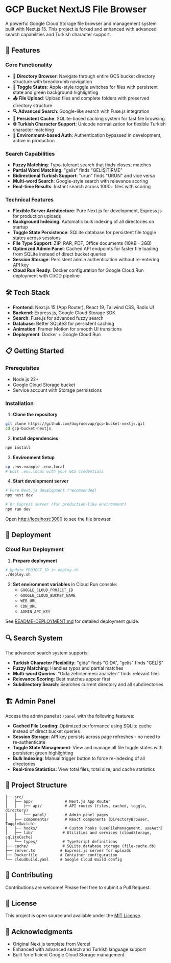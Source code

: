 # GCP Bucket NextJS File Browser

A powerful Google Cloud Storage file browser and management system built with Next.js 15. This project is forked and enhanced with advanced search capabilities and Turkish character support.

## 🚀 Features

### Core Functionality
- **📁 Directory Browser**: Navigate through entire GCS bucket directory structure with breadcrumb navigation
- **🔘 Toggle States**: Apple-style toggle switches for files with persistent state and green background highlighting
- **📤 File Upload**: Upload files and complete folders with preserved directory structure
- **🔍 Advanced Search**: Google-like search with Fuse.js integration
- **💾 Persistent Cache**: SQLite-based caching system for fast file browsing
- **🌐 Turkish Character Support**: Unicode normalization for flexible Turkish character matching
- **🔐 Environment-based Auth**: Authentication bypassed in development, active in production

### Search Capabilities
- **Fuzzy Matching**: Typo-tolerant search that finds closest matches
- **Partial Word Matching**: "gelis" finds "GELİŞİTİRME"
- **Bidirectional Turkish Support**: "urun" finds "ÜRÜN" and vice versa  
- **Multi-word Search**: Google-style search with relevance scoring
- **Real-time Results**: Instant search across 1000+ files with scoring

### Technical Features
- **Flexible Server Architecture**: Pure Next.js for development, Express.js for production uploads
- **Background Indexing**: Automatic bulk indexing of all directories on startup
- **Toggle State Persistence**: SQLite database for persistent file toggle states across sessions
- **File Type Support**: ZIP, RAR, PDF, Office documents (10KB - 3GB)
- **Optimized Admin Panel**: Cached API endpoints for faster file loading from SQLite instead of direct bucket queries
- **Session Storage**: Persistent admin authentication without re-entering API key
- **Cloud Run Ready**: Docker configuration for Google Cloud Run deployment with CI/CD pipeline

## 🛠️ Tech Stack

- **Frontend**: Next.js 15 (App Router), React 19, Tailwind CSS, Radix UI
- **Backend**: Express.js, Google Cloud Storage SDK
- **Search**: Fuse.js for advanced fuzzy search
- **Database**: Better SQLite3 for persistent caching
- **Animation**: Framer Motion for smooth UI transitions
- **Deployment**: Docker + Google Cloud Run

## 📋 Getting Started

### Prerequisites
- Node.js 22+
- Google Cloud Storage bucket
- Service account with Storage permissions

### Installation

1. **Clone the repository**
```bash
git clone https://github.com/dogrucevap/gcp-bucket-nextjs.git
cd gcp-bucket-nextjs
```

2. **Install dependencies**
```bash
npm install
```

3. **Environment Setup**
```bash
cp .env.example .env.local
# Edit .env.local with your GCS credentials
```

4. **Start development server**
```bash
# Pure Next.js development (recommended)
npx next dev

# Or Express server (for production-like environment)
npm run dev
```

Open [http://localhost:3000](http://localhost:3000) to see the file browser.

## 🚀 Deployment

### Cloud Run Deployment

1. **Prepare deployment**
```bash
# Update PROJECT_ID in deploy.sh
./deploy.sh
```

2. **Set environment variables** in Cloud Run console:
   - `GOOGLE_CLOUD_PROJECT_ID`
   - `GOOGLE_CLOUD_BUCKET_NAME`
   - `WEB_URL`
   - `CDN_URL`
   - `ADMIN_API_KEY`

See [README-DEPLOYMENT.md](./README-DEPLOYMENT.md) for detailed deployment guide.

## 🔍 Search System

The advanced search system supports:

- **Turkish Character Flexibility**: "gida" finds "GIDA", "gelis" finds "GELİŞ"
- **Fuzzy Matching**: Handles typos and partial matches
- **Multi-word Queries**: "Gıda zehirlenmesi analizleri" finds relevant files
- **Relevance Scoring**: Best matches appear first
- **Subdirectory Search**: Searches current directory and all subdirectories

## 🏗️ Admin Panel

Access the admin panel at `/panel` with the following features:

- **Cached File Loading**: Optimized performance using SQLite cache instead of direct bucket queries
- **Session Storage**: API key persists across page refreshes - no need to re-authenticate
- **Toggle State Management**: View and manage all file toggle states with persistent green highlighting
- **Bulk Indexing**: Manual trigger button to force re-indexing of all directories
- **Real-time Statistics**: View total files, total size, and cache statistics

## 📁 Project Structure

```
├── src/
│   ├── app/              # Next.js App Router
│   │   ├── api/          # API routes (files, cached, toggle, directory)
│   │   └── panel/        # Admin panel pages
│   ├── components/       # React components (DirectoryBrowser, ToggleSwitch)
│   ├── hooks/            # Custom hooks (useFileManagement, useAuth)
│   ├── lib/             # Utilities and services (cloudStorage, sqliteCache)
│   └── types/           # TypeScript definitions
├── cache/               # SQLite database storage (file-cache.db)
├── server.ts           # Express.js server for uploads
├── Dockerfile          # Container configuration
└── cloudbuild.yaml     # Google Cloud Build config
```

## 🤝 Contributing

Contributions are welcome! Please feel free to submit a Pull Request.

## 📄 License

This project is open source and available under the [MIT License](LICENSE).

## 🙏 Acknowledgments

- Original Next.js template from Vercel
- Enhanced with advanced search and Turkish language support
- Built for efficient Google Cloud Storage management
